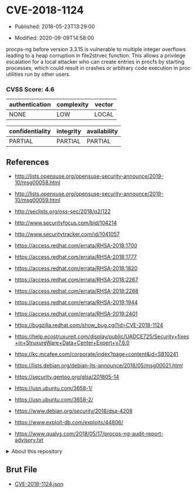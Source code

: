 # CVE-2018-1124

- Published: 2018-05-23T13:29:00

- Modified: 2020-09-09T14:58:00

procps-ng before version 3.3.15 is vulnerable to multiple integer overflows leading to a heap corruption in file2strvec function. This allows a privilege escalation for a local attacker who can create entries in procfs by starting processes, which could result in crashes or arbitrary code execution in proc utilities run by other users.

### CVSS Score: **4.6**

| authentication | complexity | vector |
| --- | --- | --- |
| NONE | LOW | LOCAL |

| confidentiality | integrity | availability |
| --- | --- | --- |
| PARTIAL | PARTIAL | PARTIAL |

## References

* http://lists.opensuse.org/opensuse-security-announce/2019-10/msg00058.html

* http://lists.opensuse.org/opensuse-security-announce/2019-10/msg00059.html

* http://seclists.org/oss-sec/2018/q2/122

* http://www.securityfocus.com/bid/104214

* http://www.securitytracker.com/id/1041057

* https://access.redhat.com/errata/RHSA-2018:1700

* https://access.redhat.com/errata/RHSA-2018:1777

* https://access.redhat.com/errata/RHSA-2018:1820

* https://access.redhat.com/errata/RHSA-2018:2267

* https://access.redhat.com/errata/RHSA-2018:2268

* https://access.redhat.com/errata/RHSA-2019:1944

* https://access.redhat.com/errata/RHSA-2019:2401

* https://bugzilla.redhat.com/show_bug.cgi?id=CVE-2018-1124

* https://help.ecostruxureit.com/display/public/UADCE725/Security+fixes+in+StruxureWare+Data+Center+Expert+v7.6.0

* https://kc.mcafee.com/corporate/index?page=content&id=SB10241

* https://lists.debian.org/debian-lts-announce/2018/05/msg00021.html

* https://security.gentoo.org/glsa/201805-14

* https://usn.ubuntu.com/3658-1/

* https://usn.ubuntu.com/3658-2/

* https://www.debian.org/security/2018/dsa-4208

* https://www.exploit-db.com/exploits/44806/

* https://www.qualys.com/2018/05/17/procps-ng-audit-report-advisory.txt

<details>
<summary>About this repository</summary> 

  This repository is part of the project [Live Hack CVE](https://github.com/Live-Hack-CVE). Main website can be found [www.live-hack.org](https://www.live-hack.org) 
  
  Made by [Sn0wAlice](https://github.com/Sn0wAlice) for the people that care about security and need to have a feed of the latest CVEs. Hope you enjoy it, don't forget to star the repo and follow me on [Twitter](https://twitter.com/Sn0wAlice) and [Github](https://github.com/Sn0wAlice). And that is my [personnal website](https://www.alice-snow.me/)

  - [Home Page](https://github.com/Live-Hack-CVE)
  - [Framework](https://github.com/Live-Hack-CVE/cve-framework)
  - [CVE database](https://github.com/Live-Hack-CVE/full_database)
  - [Changelog](https://github.com/Live-Hack-CVE/Changelog)
</details>

## Brut File

* [CVE-2018-1124.json](https://raw.githubusercontent.com/Live-Hack-CVE/full_database/main/cves/2018/CVE-2018-1124.json)

